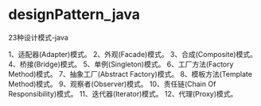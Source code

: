 designPattern_java
==================
23种设计模式-java

1、适配器(Adapter)模式。
2、外观(Facade)模式。
3、合成(Composite)模式。
4、桥接(Bridge)模式。
5、单例(Singleton)模式。
6、工厂方法(Factory Method)模式。
7、抽象工厂(Abstract Factory)模式。
8、模板方法(Template Method)模式。
9、观察者(Observer)模式。
10、责任链(Chain Of Responsibility)模式。
11、迭代器(Iterator)模式。
12、代理(Proxy)模式。
